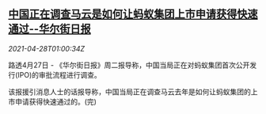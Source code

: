 <!--1619573462000-->
[中国正在调查马云是如何让蚂蚁集团上市申请获得快速通过--华尔街日报](https://cn.reuters.com/article/china-jack-ma-wsj-0427-tues-idCNKBS2CF02B)
------

<div><i>2021-04-28T01:00:34Z</i></div><p>路透4月27日 - 《华尔街日报》周二报导称，中国当局正在对蚂蚁集团首次公开发行(IPO)的审批流程进行调查。</p><p>该报援引消息人士的话报导称，中国当局正在调查马云去年是如何让蚂蚁集团的上市申请获得快速通过的。(完)</p>
